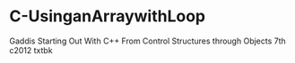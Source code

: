 # C-UsinganArraywithLoop
Gaddis Starting Out With C++ From Control Structures through Objects 7th c2012 txtbk
